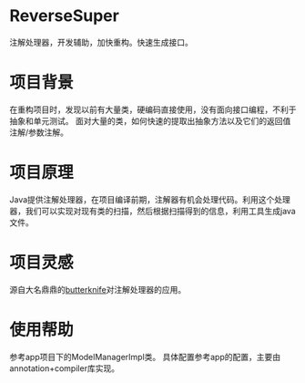 # ReverseSuper
注解处理器，开发辅助，加快重构。快速生成接口。

# 项目背景
在重构项目时，发现以前有大量类，硬编码直接使用，没有面向接口编程，不利于抽象和单元测试。
面对大量的类，如何快速的提取出抽象方法以及它们的返回值注解/参数注解。

# 项目原理
Java提供注解处理器，在项目编译前期，注解器有机会处理代码。利用这个处理器，我们可以实现对现有类的扫描，然后根据扫描得到的信息，利用工具生成java文件。

# 项目灵感
源自大名鼎鼎的[butterknife](https://github.com/JakeWharton/butterknife/tree/master/butterknife-compiler)对注解处理器的应用。

# 使用帮助
参考app项目下的ModelManagerImpl类。
具体配置参考app的配置，主要由annotation+compiler库实现。
